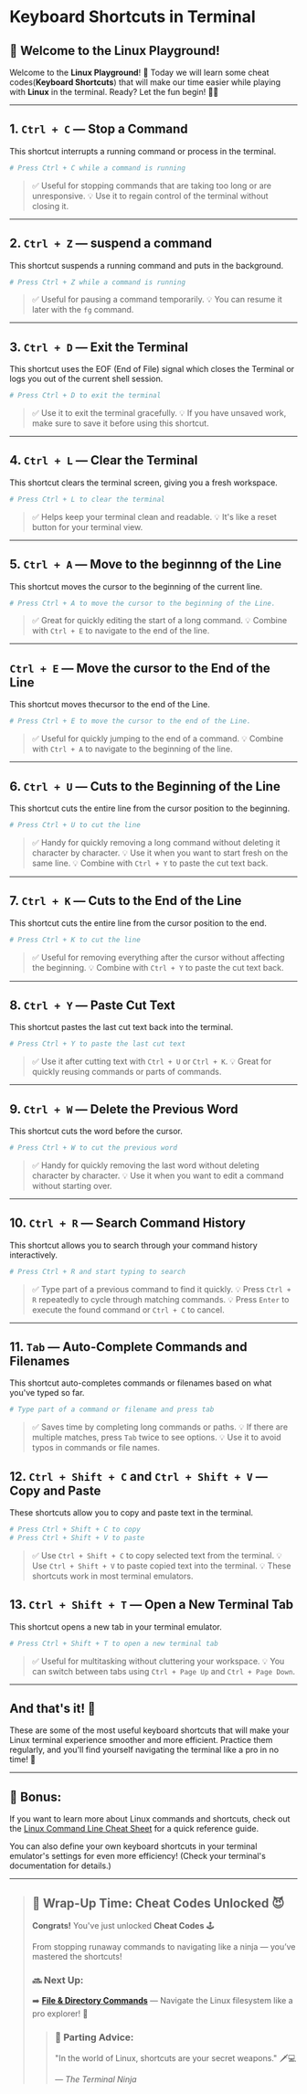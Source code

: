 # Keyboard Shortcuts in Terminal

## 🎉 Welcome to the Linux Playground!

Welcome to the **Linux Playground**! 🎉 Today we will learn some cheat codes(**Keyboard Shortcuts**) that will make our time easier while playing with **Linux**
in the terminal. Ready? Let the fun begin! 🐧💥

---

## 1. `Ctrl + C` — Stop a Command
This shortcut interrupts a running command or process in the terminal.
```bash
# Press Ctrl + C while a command is running
```
> ✅ Useful for stopping commands that are taking too long or are unresponsive.
> 💡 Use it to regain control of the terminal without closing it.

---

## 2. `Ctrl + Z` — suspend a command
This shortcut suspends a running command and puts in the background.
```bash
# Press Ctrl + Z while a command is running
```
> ✅ Useful for pausing a command temporarily.
> 💡 You can resume it later with the `fg` command.

---

## 3. `Ctrl + D` — Exit the Terminal
This shortcut uses the EOF (End of File) signal which closes the Terminal or logs you out of the current shell session.
```bash
# Press Ctrl + D to exit the terminal
```
> ✅ Use it to exit the terminal gracefully.
> 💡 If you have unsaved work, make sure to save it before using this shortcut.

---

## 4. `Ctrl + L` — Clear the Terminal
This shortcut clears the terminal screen, giving you a fresh workspace.
```bash
# Press Ctrl + L to clear the terminal
```
> ✅ Helps keep your terminal clean and readable.
> 💡 It's like a reset button for your terminal view.

---

## 5. `Ctrl + A` — Move to the beginnng of the Line
This shortcut moves the cursor to the beginning of the current line.
```bash
# Press Ctrl + A to move the cursor to the beginning of the Line.
```
> ✅ Great for quickly editing the start of a long command.
> 💡 Combine with `Ctrl + E` to navigate to the end of the line.

---

## `Ctrl + E` — Move the cursor to the End of the Line
This shortcut moves thecursor to the end of the Line.
```bash
# Press Ctrl + E to move the cursor to the end of the Line.
```
> ✅ Useful for quickly jumping to the end of a command.
> 💡 Combine with `Ctrl + A` to navigate to the beginning of the line.

---

## 6. `Ctrl + U` — Cuts to the Beginning of the Line
This shortcut cuts the entire line from the cursor position to the beginning.
```bash
# Press Ctrl + U to cut the line
```
> ✅ Handy for quickly removing a long command without deleting it character by character.
> 💡 Use it when you want to start fresh on the same line.
> 💡 Combine with `Ctrl + Y` to paste the cut text back.

---

## 7. `Ctrl + K` — Cuts to the End of the Line
This shortcut cuts the entire line from the cursor position to the end.
```bash
# Press Ctrl + K to cut the line
```
> ✅ Useful for removing everything after the cursor without affecting the beginning.
> 💡 Combine with `Ctrl + Y` to paste the cut text back.

---

## 8. `Ctrl + Y` — Paste Cut Text
This shortcut pastes the last cut text back into the terminal.
```bash
# Press Ctrl + Y to paste the last cut text
```
> ✅ Use it after cutting text with `Ctrl + U` or `Ctrl + K`.
> 💡 Great for quickly reusing commands or parts of commands.

---

## 9. `Ctrl + W` — Delete the Previous Word
This shortcut cuts the word before the cursor.
```bash
# Press Ctrl + W to cut the previous word
```
> ✅ Handy for quickly removing the last word without deleting character by character.
> 💡 Use it when you want to edit a command without starting over.

---

## 10. `Ctrl + R` — Search Command History
This shortcut allows you to search through your command history interactively.
```bash
# Press Ctrl + R and start typing to search
```
> ✅ Type part of a previous command to find it quickly.
> 💡 Press `Ctrl + R` repeatedly to cycle through matching commands.
> 💡 Press `Enter` to execute the found command or `Ctrl + C` to cancel.

---

## 11. `Tab` — Auto-Complete Commands and Filenames
This shortcut auto-completes commands or filenames based on what you've typed so far.
```bash
# Type part of a command or filename and press tab
```
> ✅ Saves time by completing long commands or paths.
> 💡 If there are multiple matches, press `Tab` twice to see options.
> 💡 Use it to avoid typos in commands or file names.

## 12. `Ctrl + Shift + C` and `Ctrl + Shift + V` — Copy and Paste
These shortcuts allow you to copy and paste text in the terminal.
```bash
# Press Ctrl + Shift + C to copy
# Press Ctrl + Shift + V to paste
```
> ✅ Use `Ctrl + Shift + C` to copy selected text from the terminal.
> 💡 Use `Ctrl + Shift + V` to paste copied text into the terminal.
> 💡 These shortcuts work in most terminal emulators.

## 13. `Ctrl + Shift + T` — Open a New Terminal Tab
This shortcut opens a new tab in your terminal emulator.
```bash
# Press Ctrl + Shift + T to open a new terminal tab
```
> ✅ Useful for multitasking without cluttering your workspace.
> 💡 You can switch between tabs using `Ctrl + Page Up` and `Ctrl + Page Down`.

---

## And that's it! 🎉
These are some of the most useful keyboard shortcuts that will make your Linux terminal experience smoother and more efficient. Practice them regularly, and you'll find yourself navigating the terminal like a pro in no time! 🚀

---

## 🎁 Bonus:
If you want to learn more about Linux commands and shortcuts, check out the [Linux Command Line Cheat Sheet](https://www.cheatography.com/davechild/cheat-sheets/linux-command-line/) for a quick reference guide.

You can also define your own keyboard shortcuts in your terminal emulator's settings for even more efficiency! (Check your terminal's documentation for details.)

---

> ## 🏁 Wrap-Up Time: Cheat Codes Unlocked 😈
> **Congrats!** You've just unlocked **Cheat Codes** 🕹️
>
> From stopping runaway commands to navigating like a ninja — you’ve mastered the shortcuts!
> 
> ### 🔜 Next Up:  
> ➡️ **[File & Directory Commands](../file-and-directory-operations/file-directory-commands.md)** — Navigate the Linux filesystem like a pro explorer! 🧭
>
> > ### 💬 Parting Advice: 
> > "In the world of Linux, shortcuts are your secret weapons." 🗡️💻
> >
> > _— The Terminal Ninja_